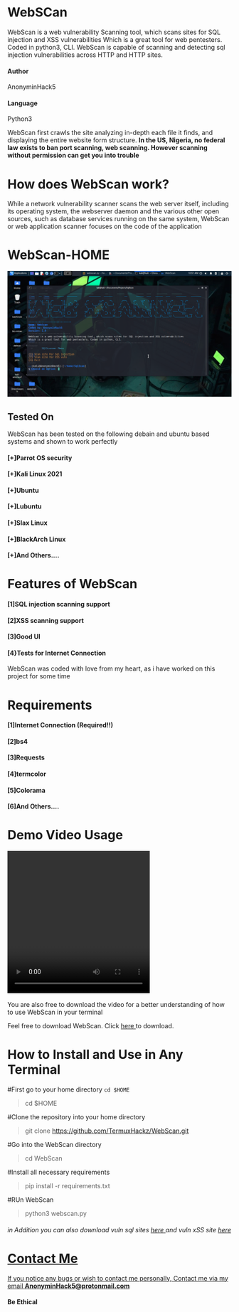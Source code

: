 # WebSCan
WebScan is a web vulnerability Scanning tool, which scans sites for SQL injection and XSS vulnerabilities
Which is a great tool for web pentesters. Coded in python3, CLI. WebScan is capable of scanning and detecting sql injection vulnerabilities across HTTP and HTTP sites.

#### Author
AnonyminHack5

#### Language
Python3

<p>WebScan first crawls the site analyzing in-depth each file it finds, and displaying the entire website form structure. <b>In the US, Nigeria, no federal law exists to ban port scanning, web scanning. However scanning without permission can get you into trouble</b></p>

# How does WebScan work?
While a network vulnerability scanner scans the web server itself, including its operating system, the webserver daemon and the various other open sources, such as database services running on the same system, WebScan or web application scanner focuses on the code of the application

# WebScan-HOME
<img src="WebScan.png" alt="WebScab" width="auto" height="auto">

<br/>

## Tested On
WebScan has been tested on the following debain and ubuntu based systems and shown to work perfectly

#### [+]Parrot OS security
#### [+]Kali Linux 2021
#### [+]Ubuntu
#### [+]Lubuntu
#### [+]Slax Linux
#### [+]BlackArch Linux
#### [+]And Others....

# Features of WebScan
#### [1]SQL injection scanning support
#### [2]XSS scanning support
#### [3]Good UI
#### [4}Tests for Internet Connection

<p>WebScan was coded with love from my heart, as i have worked on this project for some time</p>

# Requirements
#### [1]Internet Connection (Required!!)
#### [2]bs4
#### [3]Requests
#### [4]termcolor
#### [5]Colorama
#### [6]And Others....

# Demo Video Usage
<video src="video/WebScan.mp4" type="video/mpeg" width="320" height="320" controls>
  </video>
<p>You are also free to download the video for a better understanding of how to use WebScan in your terminal</p>
Feel free to download WebScan. Click <a href="video/WebScan.mp4" target="_blank" alt="Download Video" download>here </a>to download.


# How to Install and Use in Any Terminal
#First go to your home directory <code>cd $HOME</code>
> cd $HOME

#Clone the repository into your home directory
> git clone https://github.com/TermuxHackz/WebScan.git

#Go into the WebScan directory
> cd WebScan

#Install all necessary requirements
> pip install -r requirements.txt

#RUn WebScan
> python3 webscan.py

<h6> in Addition you can also download vuln sql sites <a href="sql-sites.txt" target="_blank" download>here </a> and vuln xSS site <a href="xss-site.txt" target="_blank" download> here </h6>


# Contact Me 
If you notice any bugs or wish to contact me personally, Contact me via my email
<b>AnonyminHack5@protonmail.com</b>

#### Be Ethical
